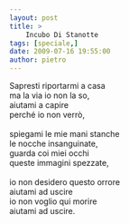 ```yaml
---
layout: post
title: >
    Incubo Di Stanotte
tags: [speciale,]
date: 2009-07-16 19:55:00
author: pietro
---
```

Sapresti riportarmi a casa<br/>ma la via io non la so,<br/>aiutami a capire<br/>perché io non verrò,<br/><br/>spiegami le mie mani stanche<br/>le nocche insanguinate,<br/>guarda coi miei occhi<br/>queste immagini spezzate,<br/><br/>io non desidero questo orrore<br/>aiutami ad uscire<br/>io non voglio qui morire<br/>aiutami ad uscire.
